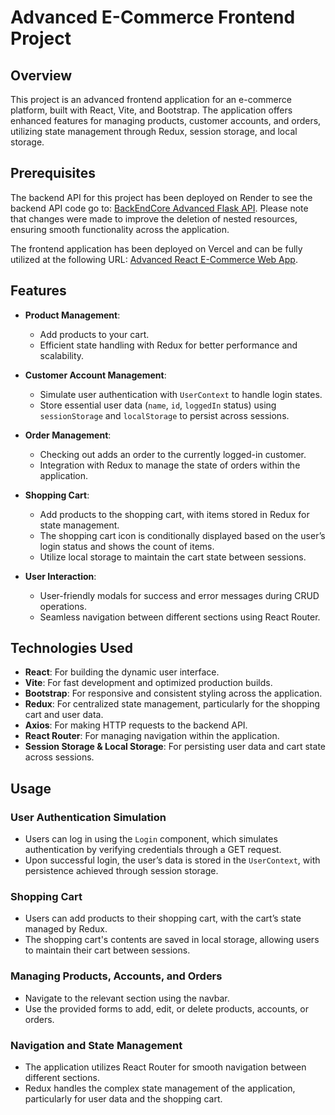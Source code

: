 # Advanced E-Commerce Frontend Project

## Overview

This project is an advanced frontend application for an e-commerce platform, built with React, Vite, and Bootstrap. The application offers enhanced features for managing products, customer accounts, and orders, utilizing state management through Redux, session storage, and local storage.

## Prerequisites

The backend API for this project has been deployed on Render to see the backend API code go to: [BackEndCore Advanced Flask API](https://github.com/Skylar-Ennenga/BackEndCore-Advanced-Flask-API.git). Please note that changes were made to improve the deletion of nested resources, ensuring smooth functionality across the application.

The frontend application has been deployed on Vercel and can be fully utilized at the following URL: [Advanced React E-Commerce Web App](https://front-end-spec-advanved-react-ecommerce-web-app-type-script.vercel.app/).

## Features

- **Product Management**:
  - Add products to your cart.
  - Efficient state handling with Redux for better performance and scalability.

- **Customer Account Management**:
  - Simulate user authentication with `UserContext` to handle login states.
  - Store essential user data (`name`, `id`, `loggedIn` status) using `sessionStorage` and `localStorage` to persist across sessions.

- **Order Management**:
  - Checking out adds an order to the currently logged-in customer.
  - Integration with Redux to manage the state of orders within the application.

- **Shopping Cart**:
  - Add products to the shopping cart, with items stored in Redux for state management.
  - The shopping cart icon is conditionally displayed based on the user’s login status and shows the count of items.
  - Utilize local storage to maintain the cart state between sessions.

- **User Interaction**:
  - User-friendly modals for success and error messages during CRUD operations.
  - Seamless navigation between different sections using React Router.

## Technologies Used

- **React**: For building the dynamic user interface.
- **Vite**: For fast development and optimized production builds.
- **Bootstrap**: For responsive and consistent styling across the application.
- **Redux**: For centralized state management, particularly for the shopping cart and user data.
- **Axios**: For making HTTP requests to the backend API.
- **React Router**: For managing navigation within the application.
- **Session Storage & Local Storage**: For persisting user data and cart state across sessions.

## Usage

### User Authentication Simulation

- Users can log in using the `Login` component, which simulates authentication by verifying credentials through a GET request.
- Upon successful login, the user’s data is stored in the `UserContext`, with persistence achieved through session storage.

### Shopping Cart

- Users can add products to their shopping cart, with the cart’s state managed by Redux.
- The shopping cart's contents are saved in local storage, allowing users to maintain their cart between sessions.

### Managing Products, Accounts, and Orders

- Navigate to the relevant section using the navbar.
- Use the provided forms to add, edit, or delete products, accounts, or orders.

### Navigation and State Management

- The application utilizes React Router for smooth navigation between different sections.
- Redux handles the complex state management of the application, particularly for user data and the shopping cart.

